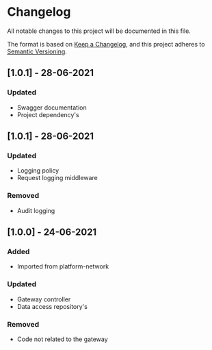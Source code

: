 # Changelog
All notable changes to this project will be documented in this file.

The format is based on [Keep a Changelog](https://keepachangelog.com/en/1.0.0/),
and this project adheres to [Semantic Versioning](https://semver.org/spec/v2.0.0.html).

## [1.0.1] - 28-06-2021
### Updated
- Swagger documentation
- Project dependency's

## [1.0.1] - 28-06-2021
### Updated
- Logging policy
- Request logging middleware

### Removed
- Audit logging

## [1.0.0] - 24-06-2021
### Added
- Imported from platform-network

### Updated
- Gateway controller
- Data access repository's

### Removed
- Code not related to the gateway

